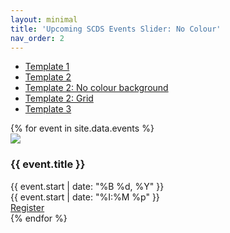 ```yaml
---
layout: minimal
title: 'Upcoming SCDS Events Slider: No Colour'
nav_order: 2 
---
```


<link
  rel="stylesheet"
  href="./assets/css/swiper.css"
/>
<link rel="stylesheet" href="./assets/css/events2v2.css">
<script src="https://ajax.googleapis.com/ajax/libs/jquery/3.7.1/jquery.min.js"></script>
<script src="./assets/js/swiper-bundle.min.js"></script>

- <a href="index">Template 1</a>
- <a href="style-2">Template 2</a>
- <a href="style-2.2">Template 2: No colour background</a>
- <a href="style-2.3">Template 2: Grid</a>
- <a href="style-3">Template 3</a>

<!-- Slider main container -->
<div class="swiper mySwiper">
    <div class="swiper-wrapper">
{% for event in site.data.events %}
<div class="swiper-slide">
        <img class="event-banner" src="{{ event.image }}">
        <div class="event-details">
          <h3 class="event-title">{{ event.title }}</h3>
          <div class="event-date">{{ event.start | date: "%B %d, %Y" }}</div>
          <div class="event-time">{{ event.start | date: "%I:%M %p" }}</div>
          <div class="event-location"></div>
        </div>
        <div class="event-register-cell">
          <a href="{{ event.url }}" class="register-button">Register</a>
        </div>
    </div>
{% endfor %}
    </div>
  </div>
  <div class="swiper-button-next"></div>
  <div class="swiper-button-prev"></div>
  <!--<div class="swiper-pagination"></div>-->

<script>
$(document).ready(function() {
      if ($(window).width() < 960) {
      var swiper = new Swiper(".mySwiper", {
      slidesPerView: 1,
      spaceBetween: 20,
      pagination: {
          el: ".swiper-pagination",
          clickable: true,
      },
      navigation: {
        nextEl: ".swiper-button-next",
        prevEl: ".swiper-button-prev",
      },
});
  }
  else if ($(window).width() > 960 && $(window).width() < 1100) {
  var swiper = new Swiper(".mySwiper", {
      slidesPerView: 3,
      spaceBetween: 20,
      pagination: {
          el: ".swiper-pagination",
          clickable: true,
      },
      navigation: {
        nextEl: ".swiper-button-next",
        prevEl: ".swiper-button-prev",
      },
});
}

else {
    var swiper = new Swiper(".mySwiper", {
    slidesPerView: 4,
    spaceBetween: 20,
    navigation: {
        nextEl: ".swiper-button-next",
        prevEl: ".swiper-button-prev",
      },
    pagination: {
      el: ".swiper-pagination",
      clickable: true,
    },
});
  }
    });
  
$(window).resize(function() {
  if ($(window).width() < 960) {
      var swiper = new Swiper(".mySwiper", {
      slidesPerView: 1,
      spaceBetween: 20,
      navigation: {
        nextEl: ".swiper-button-next",
        prevEl: ".swiper-button-prev",
      },
      pagination: {
          el: ".swiper-pagination",
          clickable: true,
      },
});
  }
  else if ($(window).width() > 960 && $(window).width() < 1100) {
  var swiper = new Swiper(".mySwiper", {
      slidesPerView: 3,
      spaceBetween: 20,
      pagination: {
          el: ".swiper-pagination",
          clickable: true,
      },
      navigation: {
        nextEl: ".swiper-button-next",
        prevEl: ".swiper-button-prev",
      },
});
}
else {
    var swiper = new Swiper(".mySwiper", {
    slidesPerView: 4,
    spaceBetween: 20,
    navigation: {
        nextEl: ".swiper-button-next",
        prevEl: ".swiper-button-prev",
      },
    pagination: {
      el: ".swiper-pagination",
      clickable: true,
    },
});
  }
});
    
    
</script>
